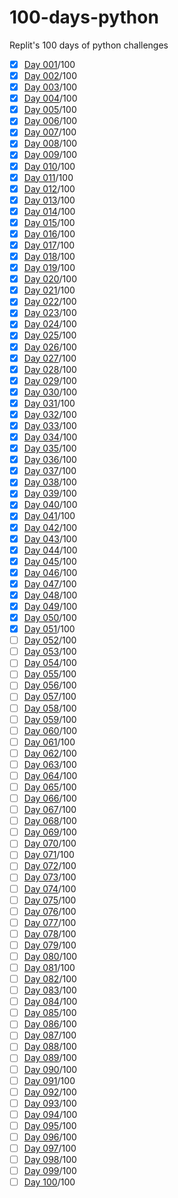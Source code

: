 # 100-days-python
Replit's 100 days of python challenges

 - [x] [Day 001]()/100
 - [x] [Day 002]()/100
 - [x] [Day 003]()/100
 - [x] [Day 004]()/100
 - [x] [Day 005]()/100
 - [x] [Day 006]()/100
 - [x] [Day 007]()/100
 - [x] [Day 008]()/100
 - [x] [Day 009]()/100
 - [x] [Day 010]()/100
 - [x] [Day 011]()/100
 - [x] [Day 012]()/100
 - [x] [Day 013]()/100
 - [x] [Day 014]()/100
 - [x] [Day 015]()/100
 - [x] [Day 016]()/100
 - [x] [Day 017]()/100
 - [x] [Day 018]()/100
 - [x] [Day 019]()/100
 - [x] [Day 020]()/100
 - [x] [Day 021]()/100
 - [x] [Day 022]()/100
 - [x] [Day 023]()/100
 - [x] [Day 024]()/100
 - [x] [Day 025]()/100
 - [x] [Day 026]()/100
 - [x] [Day 027]()/100
 - [x] [Day 028]()/100
 - [x] [Day 029]()/100
 - [x] [Day 030]()/100
 - [x] [Day 031]()/100
 - [x] [Day 032]()/100
 - [x] [Day 033]()/100
 - [x] [Day 034]()/100
 - [x] [Day 035]()/100
 - [x] [Day 036]()/100
 - [x] [Day 037]()/100
 - [x] [Day 038]()/100
 - [x] [Day 039]()/100
 - [x] [Day 040]()/100
 - [x] [Day 041]()/100
 - [x] [Day 042]()/100
 - [x] [Day 043]()/100
 - [x] [Day 044]()/100
 - [x] [Day 045]()/100
 - [x] [Day 046]()/100
 - [x] [Day 047]()/100
 - [x] [Day 048]()/100
 - [x] [Day 049]()/100
 - [x] [Day 050]()/100
 - [x] [Day 051]()/100
 - [ ] [Day 052]()/100
 - [ ] [Day 053]()/100
 - [ ] [Day 054]()/100
 - [ ] [Day 055]()/100
 - [ ] [Day 056]()/100
 - [ ] [Day 057]()/100
 - [ ] [Day 058]()/100
 - [ ] [Day 059]()/100
 - [ ] [Day 060]()/100
 - [ ] [Day 061]()/100
 - [ ] [Day 062]()/100
 - [ ] [Day 063]()/100
 - [ ] [Day 064]()/100
 - [ ] [Day 065]()/100
 - [ ] [Day 066]()/100
 - [ ] [Day 067]()/100
 - [ ] [Day 068]()/100
 - [ ] [Day 069]()/100
 - [ ] [Day 070]()/100
 - [ ] [Day 071]()/100
 - [ ] [Day 072]()/100
 - [ ] [Day 073]()/100
 - [ ] [Day 074]()/100
 - [ ] [Day 075]()/100
 - [ ] [Day 076]()/100
 - [ ] [Day 077]()/100
 - [ ] [Day 078]()/100
 - [ ] [Day 079]()/100
 - [ ] [Day 080]()/100
 - [ ] [Day 081]()/100
 - [ ] [Day 082]()/100
 - [ ] [Day 083]()/100
 - [ ] [Day 084]()/100
 - [ ] [Day 085]()/100
 - [ ] [Day 086]()/100
 - [ ] [Day 087]()/100
 - [ ] [Day 088]()/100
 - [ ] [Day 089]()/100
 - [ ] [Day 090]()/100
 - [ ] [Day 091]()/100
 - [ ] [Day 092]()/100
 - [ ] [Day 093]()/100
 - [ ] [Day 094]()/100
 - [ ] [Day 095]()/100
 - [ ] [Day 096]()/100
 - [ ] [Day 097]()/100
 - [ ] [Day 098]()/100
 - [ ] [Day 099]()/100
 - [ ] [Day 100]()/100
